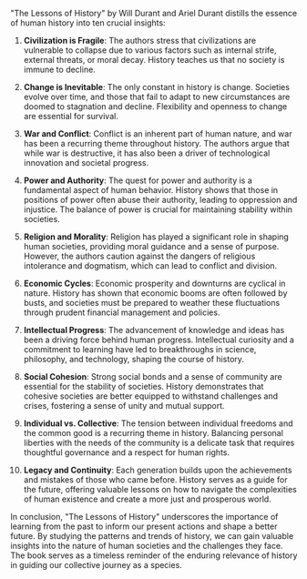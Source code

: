 "The Lessons of History" by Will Durant and Ariel Durant distills the essence of human history into ten crucial insights:

1. **Civilization is Fragile**: The authors stress that civilizations are vulnerable to collapse due to various factors such as internal strife, external threats, or moral decay. History teaches us that no society is immune to decline.

2. **Change is Inevitable**: The only constant in history is change. Societies evolve over time, and those that fail to adapt to new circumstances are doomed to stagnation and decline. Flexibility and openness to change are essential for survival.

3. **War and Conflict**: Conflict is an inherent part of human nature, and war has been a recurring theme throughout history. The authors argue that while war is destructive, it has also been a driver of technological innovation and societal progress.

4. **Power and Authority**: The quest for power and authority is a fundamental aspect of human behavior. History shows that those in positions of power often abuse their authority, leading to oppression and injustice. The balance of power is crucial for maintaining stability within societies.

5. **Religion and Morality**: Religion has played a significant role in shaping human societies, providing moral guidance and a sense of purpose. However, the authors caution against the dangers of religious intolerance and dogmatism, which can lead to conflict and division.

6. **Economic Cycles**: Economic prosperity and downturns are cyclical in nature. History has shown that economic booms are often followed by busts, and societies must be prepared to weather these fluctuations through prudent financial management and policies.

7. **Intellectual Progress**: The advancement of knowledge and ideas has been a driving force behind human progress. Intellectual curiosity and a commitment to learning have led to breakthroughs in science, philosophy, and technology, shaping the course of history.

8. **Social Cohesion**: Strong social bonds and a sense of community are essential for the stability of societies. History demonstrates that cohesive societies are better equipped to withstand challenges and crises, fostering a sense of unity and mutual support.

9. **Individual vs. Collective**: The tension between individual freedoms and the common good is a recurring theme in history. Balancing personal liberties with the needs of the community is a delicate task that requires thoughtful governance and a respect for human rights.

10. **Legacy and Continuity**: Each generation builds upon the achievements and mistakes of those who came before. History serves as a guide for the future, offering valuable lessons on how to navigate the complexities of human existence and create a more just and prosperous world.

In conclusion, "The Lessons of History" underscores the importance of learning from the past to inform our present actions and shape a better future. By studying the patterns and trends of history, we can gain valuable insights into the nature of human societies and the challenges they face. The book serves as a timeless reminder of the enduring relevance of history in guiding our collective journey as a species.